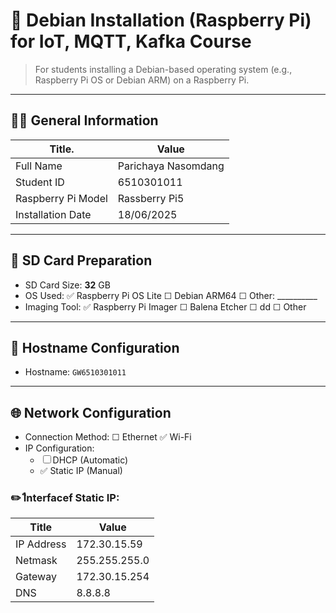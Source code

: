 # 🍓 Debian Installation (Raspberry Pi) for IoT, MQTT, Kafka Course

> For students installing a Debian-based operating system (e.g., Raspberry Pi OS or Debian ARM) on a Raspberry Pi.

---

## 🧑‍🎓 General Information

| Title.               | Value                                               |
| -------------------- | --------------------------------------------------- |
| Full Name            | Parichaya Nasomdang|
| Student ID           | 6510301011 |
| Raspberry Pi Model   | Rassberry Pi5 |
| Installation Date    | 18/06/2025 |


---

## 💾 SD Card Preparation

- SD Card Size: ____32____ GB
- OS Used: ✅ Raspberry Pi OS Lite ☐ Debian ARM64 ☐ Other: __________
- Imaging Tool: ✅ Raspberry Pi Imager ☐ Balena Etcher ☐ dd ☐ Other

---

## 📛 Hostname Configuration

- Hostname: `GW6510301011`

---

## 🌐 Network Configuration

- Connection Method: ☐ Ethernet ✅ Wi-Fi
- IP Configuration:
  - ☐ DHCP (Automatic)
  - ✅ Static IP (Manual)

### ✏️ Iืnterfacef Static IP:

| Title        | Value                                               |
| ------------ | --------------------------------------------------- |
| IP Address   | 172.30.15.59|
| Netmask      | 255.255.255.0 |
| Gateway      | 172.30.15.254 |
| DNS          | 8.8.8.8 |

